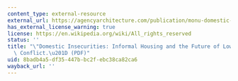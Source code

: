 ```yaml
---
content_type: external-resource
external_url: https://agencyarchitecture.com/publication/monu-domestic-urbanism/
has_external_license_warning: true
license: https://en.wikipedia.org/wiki/All_rights_reserved
status: ''
title: "\"Domestic Insecurities: Informal Housing and the Future of Low-Intensity\
  \ Conflict.\u201D (PDF)"
uid: 8badb4a5-df35-447b-bc2f-ebc38ca82ca6
wayback_url: ''
---
```

